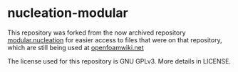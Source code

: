 # nucleation-modular
This repository was forked from the now archived repository 
[modular.nucleation](https://code.google.com/archive/p/nucleation/source/modular/source)
for easier access to files that were on that repository, which are still being
used at [openfoamwiki.net](http://openfoamwiki.net)

The license used for this repository is GNU GPLv3. More details in LICENSE.
